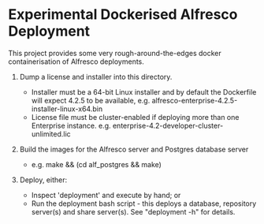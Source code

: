 Experimental Dockerised Alfresco Deployment
===========================================

This project provides some very rough-around-the-edges docker containerisation of Alfresco deployments.

1.  Dump a license and installer into this directory.
    - Installer must be a 64-bit Linux installer and by default the Dockerfile will expect 4.2.5 to be available,
    e.g. alfresco-enterprise-4.2.5-installer-linux-x64.bin
    - License file must be cluster-enabled if deploying more than one Enterprise instance.
    e.g. enterprise-4.2-developer-cluster-unlimited.lic

2.  Build the images for the Alfresco server and Postgres database server
    - e.g. make && (cd alf_postgres && make)

3.  Deploy, either:
    - Inspect 'deployment' and execute by hand; or
    - Run the deployment bash script - this deploys a database, repository server(s) and share server(s).
    See "deployment -h" for details.
